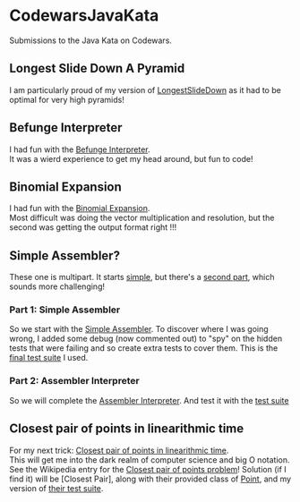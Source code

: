# CodewarsJavaKata
Submissions to the Java Kata on Codewars.

## Longest Slide Down A Pyramid
I am particularly proud of my version of [LongestSlideDown](/src/main/java/LongestSlideDown.java)
as it had to be optimal for very high pyramids!

## Befunge Interpreter
I had fun with the [Befunge Interpreter](/src/main/java/BefungeInterpreter.java).  
It was a wierd experience to get my head around, but fun to code!

## Binomial Expansion
I had fun with the [Binomial Expansion](/src/main/java/KataSolution.java).  
Most difficult was doing the vector multiplication and resolution, 
but the second was getting the output format right !!! 

## Simple Assembler?
These one is multipart.  It starts [simple](https://www.codewars.com/kata/simple-assembler-interpreter/),
but there's a [second part](https://www.codewars.com/kata/assembler-interpreter-part-ii/),
which sounds more challenging!

### Part 1: Simple Assembler
So we start with the [Simple Assembler](/src/main/java/SimpleAssembler.java).
To discover where I was going wrong, I added some debug (now commented out)
to "spy" on the hidden tests that were failing and so create extra tests
to cover them.  This is the [final test suite](/src/test/java/SimpleAssemblerTest.java) I used.

### Part 2: Assembler Interpreter
So we will complete the [Assembler Interpreter](/src/main/java/AssemblerInterpreter.java).
And test it with the [test suite](/src/test/java/AssemblerInterpreterTest.java)

## Closest pair of points in linearithmic time
For my next trick: [Closest pair of points in linearithmic time](https://www.codewars.com/kata/5376b901424ed4f8c20002b7).  
This will get me into the dark realm of computer science and big O notation.  See the Wikipedia entry for the 
[Closest pair of points problem](https://en.wikipedia.org/wiki/Closest_pair_of_points_problem)!
Solution (if I find it) will be [Closest Pair], along with their provided class of [Point](src/main/java/Point.java), 
and my version of [their test suite](src/test/java/ClosestPairTest.java).
